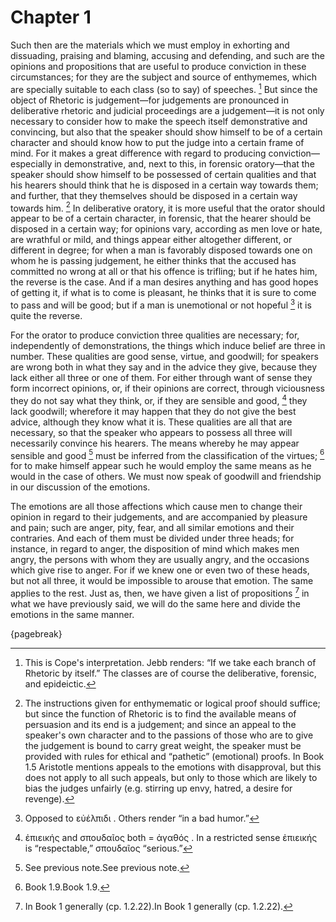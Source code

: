 # Chapter 1

Such then are the materials which we must employ in exhorting and dissuading, praising and blaming, accusing and defending, and such are the
opinions and propositions that are useful to produce conviction in these circumstances; for they are the subject and source of enthymemes, which are
specially suitable to each class (so to say) of speeches. [^^0_1] But since the object of Rhetoric is judgement—for judgements are pronounced in
deliberative rhetoric and judicial proceedings are a judgement—it is not only necessary to consider how to make the speech itself demonstrative and
convincing, but also that the speaker should show himself to be of a certain character and should know how to put the judge into a certain frame of
mind. For it makes a great difference with regard to producing conviction—especially in demonstrative, and, next to this, in forensic oratory—that
the speaker should show himself to be possessed of certain qualities and that his hearers should think that he is disposed in a certain way towards
them; and further, that they themselves should be disposed in a certain way towards him. [^^0_2] In deliberative oratory, it is more useful that the
orator should appear to be of a certain character, in forensic, that the hearer should be disposed in a certain way; for opinions vary, according as
men love or hate, are wrathful or mild, and things appear either altogether different, or different in degree; for when a man is favorably disposed
towards one on whom he is passing judgement, he either thinks that the accused has committed no wrong at all or that his offence is trifling; but if
he hates him, the reverse is the case. And if a man desires anything and has good hopes of getting it, if what is to come is pleasant, he thinks
that it is sure to come to pass and will be good; but if a man is unemotional or not hopeful [^^0_3] it is quite the reverse.

For the orator to produce conviction three qualities are necessary; for, independently of demonstrations, the things which induce belief are three
in number. These qualities are good sense, virtue, and goodwill; for speakers are wrong both in what they say and in the advice they give, because
they lack either all three or one of them. For either through want of sense they form incorrect opinions, or, if their opinions are correct, through
viciousness they do not say what they think, or, if they are sensible and good, [^^0_4] they lack goodwill; wherefore it may happen that they do not
give the best advice, although they know what it is. These qualities are all that are necessary, so that the speaker who appears to possess all
three will necessarily convince his hearers. The means whereby he may appear sensible and good [^^0_5] must be inferred from the classification of
the virtues; [^^0_6] for to make himself appear such he would employ the same means as he would in the case of others. We must now speak of goodwill
and friendship in our discussion of the emotions.

The emotions are all those affections which cause men to change their opinion in regard to their judgements, and are accompanied by pleasure and
pain; such are anger, pity, fear, and all similar emotions and their contraries. And each of them must be divided under three heads; for instance,
in regard to anger, the disposition of mind which makes men angry, the persons with whom they are usually angry, and the occasions which give rise
to anger. For if we knew one or even two of these heads, but not all three, it would be impossible to arouse that emotion. The same applies to the
rest. Just as, then, we have given a list of propositions [^^0_7] in what we have previously said, we will do the same here and divide the emotions
in the same manner.

{pagebreak}

[^^0_1]: This is Cope's interpretation. Jebb renders: “If we take each branch of Rhetoric by itself.” The classes are of course the deliberative, forensic, and epideictic.

[^^0_2]: The instructions given for enthymematic or logical proof should
suffice; but since the function of Rhetoric is to find the available means of persuasion and its end is a judgement; and since an appeal to the
speaker's own character and to the passions of those who are to give the judgement is bound to carry great weight, the speaker must be provided with
rules for ethical and “pathetic” (emotional) proofs. In Book 1.5 Aristotle mentions appeals to the emotions with disapproval, but this does not
apply to all such appeals, but only to those which are likely to bias the judges unfairly (e.g. stirring up envy, hatred, a desire for revenge).

[^^0_3]: Opposed to εὐέλπιδι . Others render “in a bad humor.”

[^^0_4]: ἐπιεικής and σπουδαῖος both = ἀγαθός . In a restricted sense ἐπιεικής is “respectable,” σπουδαῖος “serious.”

[^^0_5]: See previous note.See previous note.

[^^0_6]: Book 1.9.Book 1.9.

[^^0_7]: In Book 1 generally (cp. 1.2.22).In Book 1 generally (cp. 1.2.22). 

